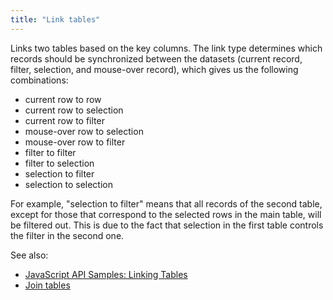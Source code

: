 ```yaml
---
title: "Link tables"
---
```


Links two tables based on the key columns. The link type determines which records should be synchronized between the
datasets (current record, filter, selection, and mouse-over record), which gives us the following combinations:

* current row to row
* current row to selection
* current row to filter
* mouse-over row to selection
* mouse-over row to filter
* filter to filter
* filter to selection
* selection to filter
* selection to selection

For example, "selection to filter" means that all records of the second table, except for those that correspond to the
selected rows in the main table, will be filtered out. This is due to the fact that selection in the first table
controls the filter in the second one.

See also:

* [JavaScript API Samples: Linking Tables](https://public.datagrok.ai/js/samples/data-frame/link-tables)
* [Join tables](../transform/join-tables.md)
